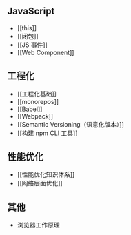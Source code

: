 
## JavaScript

- [[this]]
- [[闭包]]
- [[JS 事件]]
- [[Web Component]]

## 工程化

- [[工程化基础]]
- [[monorepos]]
- [[Babel]]
- [[Webpack]]
- [[Semantic Versioning（语意化版本）]]
- [[构建 npm CLI 工具]]

## 性能优化

- [[性能优化知识体系]]
- [[网络层面优化]]

## 其他

- 浏览器工作原理

